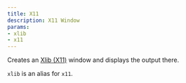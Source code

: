 ```yaml
---
title: X11
description: X11 Window
params:
- xlib
- x11
---
```

Creates an [Xlib (X11)](http://en.wikipedia.org/wiki/Xlib) window and displays the output there.

`xlib` is an alias for `x11`.
